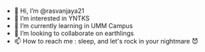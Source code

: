 - 👋 Hi, I’m @rasvanjaya21
- 👀 I’m interested in YNTKS
- 🌱 I’m currently learning in UMM Campus
- 💞️ I’m looking to collaborate on earthlings
- 📫 How to reach me : sleep, and let's rock in your nightmare 😈

<!---
rasvanjaya21/rasvanjaya21 is a ✨ special ✨ repository because its `README.md` (this file) appears on your GitHub profile.
You can click the Preview link to take a look at your changes.
--->
